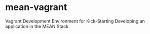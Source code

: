 mean-vagrant
============

Vagrant Development Environment for Kick-Starting Developing an application in the MEAN Stack.
